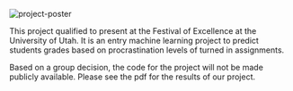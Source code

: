 ![project-poster](https://user-images.githubusercontent.com/35469554/35026108-448fabf4-fb06-11e7-80a9-5b3a398052fe.jpg)

This project qualified to present at the Festival of Excellence at the University of Utah.
It is an entry machine learning project to predict students grades based on procrastination levels of turned in assignments.

Based on a group decision, the code for the project will not be made publicly available.
Please see the pdf for the results of our project.